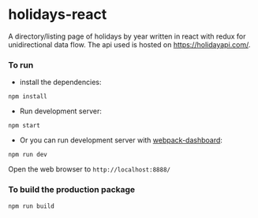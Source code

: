# holidays-react
A directory/listing page of holidays by year written in react with redux for unidirectional data flow. The api used is hosted on https://holidayapi.com/.

### To run

* install the dependencies:

```
npm install
```

* Run development server:

```
npm start
```

* Or you can run development server with [webpack-dashboard](https://github.com/FormidableLabs/webpack-dashboard):

```
npm run dev
```

Open the web browser to `http://localhost:8888/`

### To build the production package

```
npm run build
```
